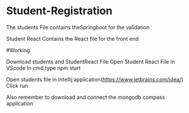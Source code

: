 # Student-Registration

The students File contains theSpringboot for the validation

Student React Contains the React file for the front end

#Working

Download students and StudentReact File
Open Student React File in VScode
In cmd,type npm start



Open students file in Intellij application(https://www.jetbrains.com/idea/)
Click run 


Also remember to download and connect the mongodb compass application
